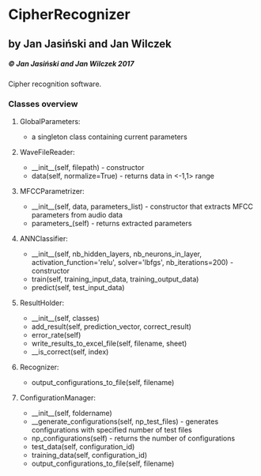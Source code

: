 # CipherRecognizer

## by Jan Jasiński and Jan Wilczek
##### &copy; Jan Jasiński and Jan Wilczek 2017

Cipher recognition software.

### Classes overview

1. GlobalParameters:
   - a singleton class containing current parameters

1. WaveFileReader:
    * \_\_init__(self, filepath)  - constructor   
    * data(self, normalize=True) - returns data in <-1,1> range
  
 2. MFCCParametrizer:
    * \_\_init__(self, data, parameters_list) - constructor that extracts MFCC parameters from audio data
    * parameters_(self) - returns extracted parameters
  
 3. ANNClassifier:
    * \_\_init__(self, nb_hidden_layers, nb_neurons_in_layer, activation_function='relu', solver='lbfgs', nb_iterations=200) - constructor
    * train(self, training_input_data, training_output_data)
    * predict(self, test_input_data)
    
 4. ResultHolder:
    * \_\_init__(self, classes)
    * add_result(self, prediction_vector, correct_result)
    * error_rate(self)
    * write_results_to_excel_file(self, filename, sheet)
    * \_\_is_correct(self, index)
  
 4. Recognizer:
    * output_configurations_to_file(self, filename)

 5. ConfigurationManager:
    * \_\_init__(self, foldername)
    * \_\_generate_configurations(self, np_test_files) - generates configurations with specified number of test files
    * np_configurations(self) - returns the number of configurations
    * test_data(self, configuration_id)
    * training_data(self, configuration_id)
    * output_configurations_to_file(self, filename)
